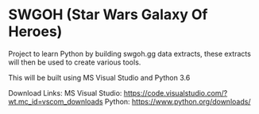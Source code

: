 # SWGOH (Star Wars Galaxy Of Heroes)
Project to learn Python by building swgoh.gg data extracts, these extracts will then be used to create various tools.

This will be built using MS Visual Studio and Python 3.6

Download Links:
MS Visual Studio: https://code.visualstudio.com/?wt.mc_id=vscom_downloads
Python: https://www.python.org/downloads/
